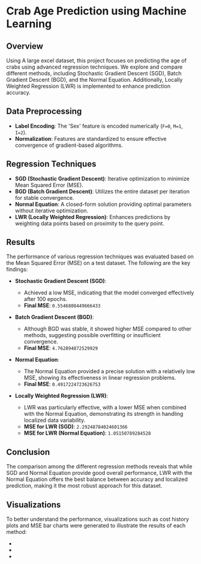 # Crab Age Prediction using Machine Learning

## Overview

Using A large excel dataset, this project focuses on predicting the age of crabs using advanced regression techniques. We explore and compare different methods, including Stochastic Gradient Descent (SGD), Batch Gradient Descent (BGD), and the Normal Equation. Additionally, Locally Weighted Regression (LWR) is implemented to enhance prediction accuracy.

## Data Preprocessing

- **Label Encoding**: The 'Sex' feature is encoded numerically (`F=0`, `M=1`, `I=2`).
- **Normalization**: Features are standardized to ensure effective convergence of gradient-based algorithms.

## Regression Techniques

- **SGD (Stochastic Gradient Descent)**: Iterative optimization to minimize Mean Squared Error (MSE).
- **BGD (Batch Gradient Descent)**: Utilizes the entire dataset per iteration for stable convergence.
- **Normal Equation**: A closed-form solution providing optimal parameters without iterative optimization.
- **LWR (Locally Weighted Regression)**: Enhances predictions by weighting data points based on proximity to the query point.

## Results

The performance of various regression techniques was evaluated based on the Mean Squared Error (MSE) on a test dataset. The following are the key findings:

- **Stochastic Gradient Descent (SGD)**: 
  - Achieved a low MSE, indicating that the model converged effectively after 100 epochs.
  - **Final MSE**: `0.5546808449666433`

- **Batch Gradient Descent (BGD)**: 
  - Although BGD was stable, it showed higher MSE compared to other methods, suggesting possible overfitting or insufficient convergence.
  - **Final MSE**: `4.762894872529929`

- **Normal Equation**:
  - The Normal Equation provided a precise solution with a relatively low MSE, showing its effectiveness in linear regression problems.
  - **Final MSE**: `0.4917224723626753`

- **Locally Weighted Regression (LWR)**:
  - LWR was particularly effective, with a lower MSE when combined with the Normal Equation, demonstrating its strength in handling localized data variability.
  - **MSE for LWR (SGD)**: `2.29248784024601366`
  - **MSE for LWR (Normal Equation)**: `1.05150789284528`

## Conclusion

The comparison among the different regression methods reveals that while SGD and Normal Equation provide good overall performance, LWR with the Normal Equation offers the best balance between accuracy and localized prediction, making it the most robust approach for this dataset.

## Visualizations

To better understand the performance, visualizations such as cost history plots and MSE bar charts were generated to illustrate the results of each method:

- 
- 
- 


